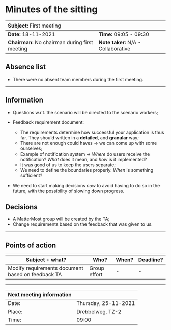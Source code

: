 # Minutes of the sitting

| **Subject:** <span style="font-weight:normal">First meeting</span> |                                     |
| :----------------------------------------------------------- | ----------------------------------- |
| **Date:** 18-11-2021                                         | **Time:** 09:05 - 09:30             |
| **Chairman:** No chairman during first meeting               | **Note taker:** N/A - Collaborative |

## Absence list

- There were no absent team members during the first meeting.

---

## Information

<!-- Information discussed during the meeting -->

- Questions w.r.t. the scenario will be directed to the scenario workers;
- Feedback requirement document:
  - The requirements determine how successful your application is thus far. They should written in a **detailed**, and **granular** way;
  - There are not enough could haves $\to$ we can come up with some ourselves;
  - Example of notification system $\to$ *Where* do users receive the notification? *What* does it mean, and *how* is it implemented?
  - It was good of us to keep the users separate;
  - We need to define the boundaries properly. *When* is something sufficient?

- We need to start making decisions *now* to avoid having to do so in the future, with the possibility of slowing down progress.


## Decisions

<!-- Decisions made during the meeting -->

- A MatterMost group will be created by the TA;
- Change requirements based on the feedback that was given to us.

---

## Points of action

| Subject + what?                                   | Who?         | When? | Deadline? |
| ------------------------------------------------- | ------------ | ----- | --------- |
| Modify requirements document based on feedback TA | Group effort | -     | -         |

---

| Next meeting information |                      |
| ------------------------ | -------------------- |
| Date:                    | Thursday, 25-11-2021 |
| Place:                   | Drebbelweg, TZ-2     |
| Time:                    | 09:00                |

